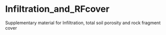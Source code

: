 # Infiltration_and_RFcover
Supplementary material for Infiltration, total soil porosity and rock fragment cover 
